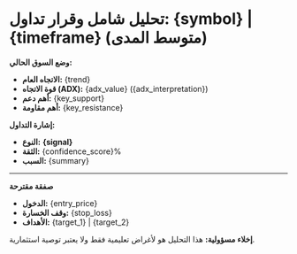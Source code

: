 **تحليل شامل وقرار تداول: {symbol} | {timeframe} (متوسط المدى)**
=========================
**وضع السوق الحالي:**
*   **الاتجاه العام:** {trend}
*   **قوة الاتجاه (ADX):** {adx_value} ({adx_interpretation})
*   **أهم دعم:** {key_support}
*   **أهم مقاومة:** {key_resistance}

**إشارة التداول:**
*   **النوع:** **{signal}**
*   **الثقة:** {confidence_score}%
*   **السبب:** {summary}

---
**صفقة مقترحة**
*   **الدخول:** {entry_price}
*   **وقف الخسارة:** {stop_loss}
*   **الأهداف:** {target_1} | {target_2}

**إخلاء مسؤولية:** هذا التحليل هو لأغراض تعليمية فقط ولا يعتبر توصية استثمارية.